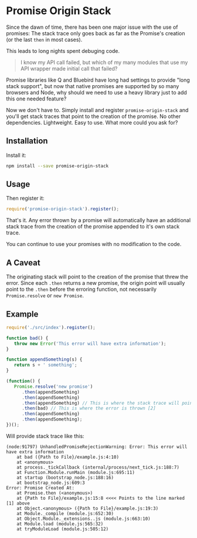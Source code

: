 # Promise Origin Stack

Since the dawn of time, there has been one major issue with the use of promises: The stack
trace only goes back as far as the Promise's creation  (or the last `then` in most cases).

This leads to long nights spent debuging code.
 > I know my API call failed, but which of my many modules that use my API wrapper made
 > initial call that failed?

Promise libraries like Q and Bluebird have long had settings to provide "long stack
support", but now that native promises are supported by so many browsers and Node, why
should we need to use a heavy library just to add this one needed feature?

Now we don't have to. Simply install and register `promise-origin-stack` and you'll get
stack traces that point to the creation of the promise. No other dependencies.
Lightweight. Easy to use. What more could you ask for?

## Installation

Install it:

```bash
npm install --save promise-origin-stack
```

## Usage

Then register it:

```javascript
require('promise-origin-stack').register();
```

That's it. Any error thrown by a promise will automatically have an additional stack trace
from the creation of the promise appended to it's own stack trace.

You can continue to use your promises with no modification to the code.


## A Caveat

The originating stack will point to the creation of the promise that threw the error.
Since each `.then` returns a new promise, the origin point will usually point to the
`.then` before the erroring function, not necessarily `Promise.resolve` or `new Promise`.


## Example

```javascript
require('./src/index').register();

function bad() {
   throw new Error('This error will have extra information');
}

function appendSomething(s) {
   return s + ' something';
}

(function() {
   Promise.resolve('new promise')
      .then(appendSomething)
      .then(appendSomething)
      .then(appendSomething) // This is where the stack trace will point [1]
      .then(bad) // This is where the error is thrown [2]
      .then(appendSomething)
      .then(appendSomething);
})();
```

Will provide stack trace like this:
```
(node:91797) UnhandledPromiseRejectionWarning: Error: This error will have extra information
    at bad ({Path to File}/example.js:4:10)
    at <anonymous>
    at process._tickCallback (internal/process/next_tick.js:188:7)
    at Function.Module.runMain (module.js:695:11)
    at startup (bootstrap_node.js:188:16)
    at bootstrap_node.js:609:3
Error: Promise Created At:
    at Promise.then (<anonymous>)
    at {Path to File}/example.js:15:8 <<<< Points to the line marked [1] above
    at Object.<anonymous> ({Path to File}/example.js:19:3)
    at Module._compile (module.js:652:30)
    at Object.Module._extensions..js (module.js:663:10)
    at Module.load (module.js:565:32)
    at tryModuleLoad (module.js:505:12)
```
